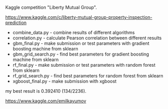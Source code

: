 Kaggle competition "Liberty Mutual Group".

https://www.kaggle.com/c/liberty-mutual-group-property-inspection-prediction

- combine_data.py - combine results of different algorithms
- correlation.py - calculate Pearson correlation between different results
- gbm_final.py - make submission or test parameters with gradient boosting machine from sklearn
- gbm_grid_search.py - find best parameters for gradient boosting machine from sklearn
- rf_final.py - make submission or test parameters with random forest from sklearn
- rf_grid_search.py - find best parameters for random forest from sklearn
- xgboost_final.py - make submission with xgboost

my best result is 0.392410 (134/2236).

https://www.kaggle.com/emilkayumov
